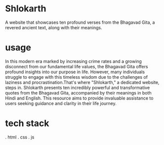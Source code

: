 # Shlokarth
 A website that showcases ten profound verses from the
Bhagavad Gita, a revered ancient text, along with their meanings.

# usage
In this modern era marked by increasing crime rates and a growing disconnect from our fundamental life values, the Bhagavad Gita offers profound insights into our purpose in life.
However, many individuals struggle to engage with this timeless wisdom due to the challenges of laziness and procrastination.That's where "Shlokarth," a dedicated website, steps in.
Shlokarth presents ten incredibly powerful and transformative quotes from the Bhagavad Gita, accompanied by their meanings in both Hindi and English.
This resource aims to provide invaluable assistance to users seeking guidance and clarity in their life journey.

# tech stack 
. html 
. css 
. js






